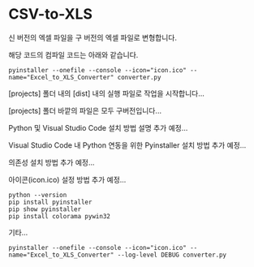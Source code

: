 # CSV-to-XLS
신 버전의 엑셀 파일을 구 버전의 엑셀 파일로 변형합니다.

해당 코드의 컴파일 코드는 아래와 같습니다.

```
pyinstaller --onefile --console --icon="icon.ico" --name="Excel_to_XLS_Converter" converter.py
```

[projects] 폴더 내의 [dist] 내의 실행 파일로 작업을 시작합니다...

[projects] 폴더 바깥의 파일은 모두 구버전입니다...


Python 및 Visual Studio Code 설치 방법 설명 추가 예정...

Visual Studio Code 내 Python 연동을 위한 Pyinstaller 설치 방법 추가 예정...

의존성 설치 방법 추가 예정...

아이콘(icon.ico) 설정 방법 추가 예정...


```
python --version
pip install pyinstaller
pip show pyinstaller
pip install colorama pywin32
```


기타...

```
pyinstaller --onefile --console --icon="icon.ico" --name="Excel_to_XLS_Converter" --log-level DEBUG converter.py
```

